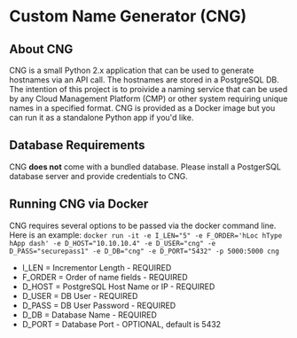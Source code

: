 # Custom Name Generator (CNG)
## About CNG
CNG is a small Python 2.x application that can be used to generate hostnames via an API call. The hostnames are stored in a PostgreSQL DB. The intention of this project is to proivide a naming service that can be used by any Cloud Management Platform (CMP) or other system requiring unique names in a specified format. CNG is provided as a Docker image but you can run it as a standalone Python app if you'd like.
## Database Requirements
CNG __**does not**__ come with a bundled database. Please install a PostgerSQL database server and provide credentials to CNG. 

## Running CNG via Docker
CNG requires several options to be passed via the docker command line. Here is an example: `docker run -it -e I_LEN="5" -e F_ORDER='hLoc hType hApp dash' -e D_HOST="10.10.10.4" -e D_USER="cng" -e D_PASS="securepass1" -e D_DB="cng" -e D_PORT="5432" -p 5000:5000 cng`
* I_LEN = Incrementor Length - REQUIRED
* F_ORDER = Order of name fields - REQUIRED
* D_HOST = PostgreSQL Host Name or IP - REQUIRED
* D_USER = DB User - REQUIRED
* D_PASS = DB User Password - REQUIRED
* D_DB = Database Name - REQUIRED
* D_PORT = Database Port - OPTIONAL, default is 5432
